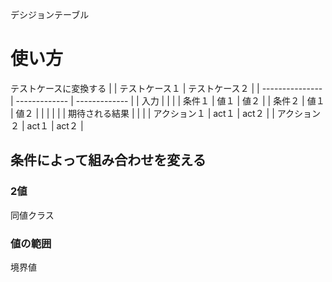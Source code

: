 デシジョンテーブル
# 使い方
テストケースに変換する
|                 | テストケース１ | テストケース２ |
| --------------- | ------------- | ------------- |
| 入力             |               |              |
| 条件１           | 値１          | 値２          |
| 条件２           | 値１          | 値２          |
|                 |               |               |
| 期待される結果   |               |               |
| アクション１     | act１         | act２         |
| アクション２     | act１         | act２         |

## 条件によって組み合わせを変える
### 2値
同値クラス

### 値の範囲
境界値
